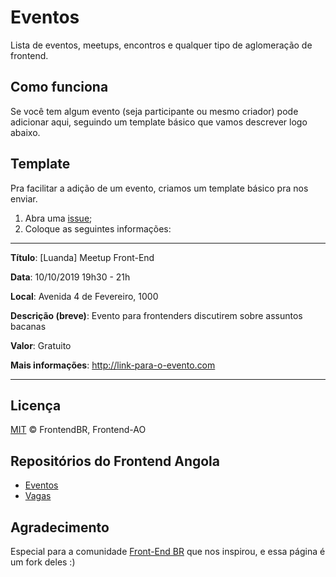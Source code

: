 # Eventos

Lista de eventos, meetups, encontros e qualquer tipo de aglomeração de frontend.

## Como funciona

Se você tem algum evento (seja participante ou mesmo criador) pode adicionar aqui, seguindo um template básico que vamos descrever logo abaixo.

## Template

Pra facilitar a adição de um evento, criamos um template básico pra nos enviar.

1. Abra uma [issue](https://github.com/frontend-ao/eventos/issues/new);
2. Coloque as seguintes informações:

---

**Título**: [Luanda] Meetup Front-End

**Data**: 10/10/2019 19h30 - 21h

**Local**:  Avenida 4 de Fevereiro, 1000

**Descrição (breve)**: Evento para frontenders discutirem sobre assuntos bacanas

**Valor**: Gratuito

**Mais informações**: http://link-para-o-evento.com
* * *

## Licença

[MIT](/LICENSE) &copy; FrontendBR, Frontend-AO

## Repositórios do Frontend Angola

- [Eventos](https://github.com/frontend-ao/eventos)
- [Vagas](https://github.com/frontend-ao/vagas)

## Agradecimento

Especial para a comunidade [Front-End BR](https://github.com/frontendbr/) que nos inspirou, e essa página é um fork deles :)
